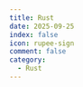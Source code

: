 ```yaml
---
title: Rust
date: 2025-09-25
index: false
icon: rupee-sign
comment: false
category:
  - Rust
---
```


<Catalog />
